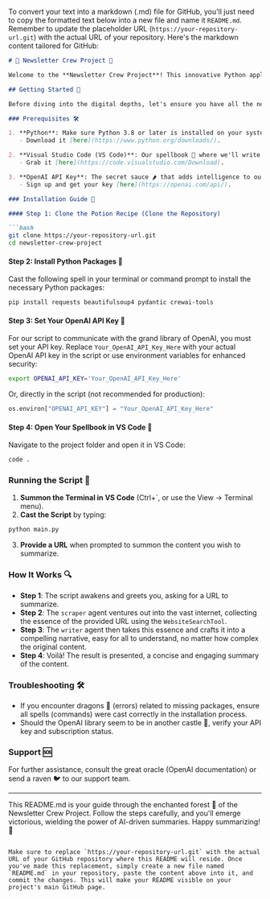 To convert your text into a markdown (.md) file for GitHub, you'll just need to copy the formatted text below into a new file and name it `README.md`. Remember to update the placeholder URL (`https://your-repository-url.git`) with the actual URL of your repository. Here's the markdown content tailored for GitHub:

```markdown
# 🚀 Newsletter Crew Project 🚀

Welcome to the **Newsletter Crew Project**! This innovative Python application harnesses the power of AI to transform lists of URLs into captivating, concise summaries. Perfect for staying up-to-date with the latest AI advancements without wading through pages of content. 📚✨

## Getting Started 🌟

Before diving into the digital depths, let's ensure you have all the necessary tools and configurations to make the magic happen. Follow these steps to set up your environment:

### Prerequisites 🛠️

1. **Python**: Make sure Python 3.8 or later is installed on your system. Python is our magic wand 🪄 for running the script.
   - Download it [here](https://www.python.org/downloads/).

2. **Visual Studio Code (VS Code)**: Our spellbook 📖 where we'll write and run our magical scripts.
   - Grab it [here](https://code.visualstudio.com/Download).

3. **OpenAI API Key**: The secret sauce 🌶️ that adds intelligence to our script. You'll need an API key from OpenAI.
   - Sign up and get your key [here](https://openai.com/api/).

### Installation Guide 📌

#### Step 1: Clone the Potion Recipe (Clone the Repository)

```bash
git clone https://your-repository-url.git
cd newsletter-crew-project
```

#### Step 2: Install Python Packages 🐍

Cast the following spell in your terminal or command prompt to install the necessary Python packages:

```bash
pip install requests beautifulsoup4 pydantic crewai-tools
```

#### Step 3: Set Your OpenAI API Key 🔑

For our script to communicate with the grand library of OpenAI, you must set your API key. Replace `Your_OpenAI_API_Key_Here` with your actual OpenAI API key in the script or use environment variables for enhanced security:

```bash
export OPENAI_API_KEY='Your_OpenAI_API_Key_Here'
```

Or, directly in the script (not recommended for production):

```python
os.environ["OPENAI_API_KEY"] = "Your_OpenAI_API_Key_Here"
```

#### Step 4: Open Your Spellbook in VS Code 📖

Navigate to the project folder and open it in VS Code:

```bash
code .
```

### Running the Script 🏃

1. **Summon the Terminal in VS Code** (Ctrl+`, or use the View -> Terminal menu).
2. **Cast the Script** by typing:

```bash
python main.py
```

3. **Provide a URL** when prompted to summon the content you wish to summarize.

### How It Works 🔍

- **Step 1**: The script awakens and greets you, asking for a URL to summarize.
- **Step 2**: The `scraper` agent ventures out into the vast internet, collecting the essence of the provided URL using the `WebsiteSearchTool`.
- **Step 3**: The `writer` agent then takes this essence and crafts it into a compelling narrative, easy for all to understand, no matter how complex the original content.
- **Step 4**: Voilà! The result is presented, a concise and engaging summary of the content.

### Troubleshooting 🛠

- If you encounter dragons 🐉 (errors) related to missing packages, ensure all spells (commands) were cast correctly in the installation process.
- Should the OpenAI library seem to be in another castle 🏰, verify your API key and subscription status.

### Support 🆘

For further assistance, consult the great oracle (OpenAI documentation) or send a raven 🐦 to our support team.

---

This README.md is your guide through the enchanted forest 🌲 of the Newsletter Crew Project. Follow the steps carefully, and you'll emerge victorious, wielding the power of AI-driven summaries. Happy summarizing! 🎉
```

Make sure to replace `https://your-repository-url.git` with the actual URL of your GitHub repository where this README will reside. Once you've made this replacement, simply create a new file named `README.md` in your repository, paste the content above into it, and commit the changes. This will make your README visible on your project's main GitHub page.

